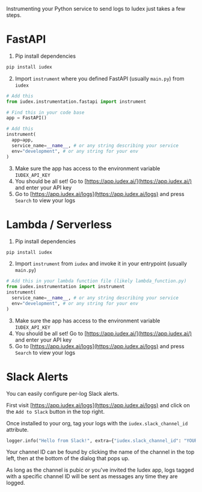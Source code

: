Instrumenting your Python service to send logs to Iudex just takes a few steps.

# FastAPI

1. Pip install dependencies
```bash
pip install iudex
```
2. Import `instrument` where you defined FastAPI (usually `main.py`) from `iudex`
```python
# Add this
from iudex.instrumentation.fastapi import instrument

# Find this in your code base
app = FastAPI()

# Add this
instrument(
  app=app,
  service_name=__name__, # or any string describing your service
  env="development", # or any string for your env
)
```
3. Make sure the app has access to the environment variable `IUDEX_API_KEY`
4. You should be all set! Go to [https://app.iudex.ai/](https://app.iudex.ai/) and enter your API key
5. Go to [https://app.iudex.ai/logs](https://app.iudex.ai/logs) and press `Search` to view your logs


# Lambda / Serverless

1. Pip install dependencies
```bash
pip install iudex
```
2. Import `instrument` from `iudex` and invoke it in your entrypoint (usually `main.py`)
```python
# Add this in your lambda function file (likely lambda_function.py)
from iudex.instrumentation import instrument
instrument(
  service_name=__name__, # or any string describing your service
  env="development", # or any string for your env
)
```
3. Make sure the app has access to the environment variable `IUDEX_API_KEY`
4. You should be all set! Go to [https://app.iudex.ai/](https://app.iudex.ai/) and enter your API key
5. Go to [https://app.iudex.ai/logs](https://app.iudex.ai/logs) and press `Search` to view your logs


# Slack Alerts

You can easily configure per-log Slack alerts.

First visit [https://app.iudex.ai/logs](https://app.iudex.ai/logs) and click on the `Add to Slack` button in the top right.

Once installed to your org, tag your logs with the `iudex.slack_channel_id` attribute.
```python
logger.info("Hello from Slack!", extra={"iudex.slack_channel_id": "YOUR_SLACK_CHANNEL_ID"})
```
Your channel ID can be found by clicking the name of the channel in the top left, then at the bottom of the dialog that pops up.

As long as the channel is pubic or you've invited the Iudex app, logs tagged with a specific channel ID will be sent as messages any time they are logged.
